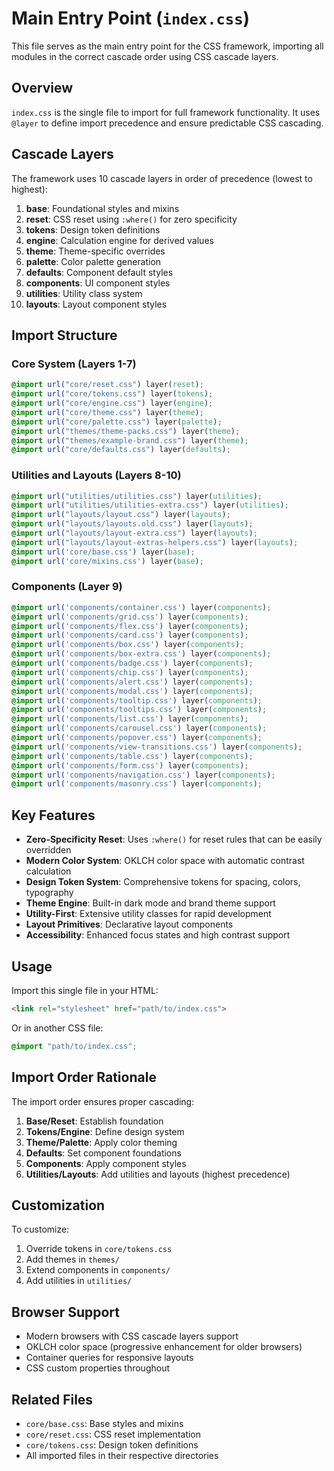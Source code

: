# Main Entry Point (`index.css`)

This file serves as the main entry point for the CSS framework, importing all modules in the correct cascade order using CSS cascade layers.

## Overview

`index.css` is the single file to import for full framework functionality. It uses `@layer` to define import precedence and ensure predictable CSS cascading.

## Cascade Layers

The framework uses 10 cascade layers in order of precedence (lowest to highest):

1. **base**: Foundational styles and mixins
2. **reset**: CSS reset using `:where()` for zero specificity
3. **tokens**: Design token definitions
4. **engine**: Calculation engine for derived values
5. **theme**: Theme-specific overrides
6. **palette**: Color palette generation
7. **defaults**: Component default styles
8. **components**: UI component styles
9. **utilities**: Utility class system
10. **layouts**: Layout component styles

## Import Structure

### Core System (Layers 1-7)
```css
@import url("core/reset.css") layer(reset);
@import url("core/tokens.css") layer(tokens);
@import url("core/engine.css") layer(engine);
@import url("core/theme.css") layer(theme);
@import url("core/palette.css") layer(palette);
@import url("themes/theme-packs.css") layer(theme);
@import url("themes/example-brand.css") layer(theme);
@import url("core/defaults.css") layer(defaults);
```

### Utilities and Layouts (Layers 8-10)
```css
@import url("utilities/utilities.css") layer(utilities);
@import url("utilities/utilities-extra.css") layer(utilities);
@import url("layouts/layout.css") layer(layouts);
@import url("layouts/layouts.old.css") layer(layouts);
@import url("layouts/layout-extra.css") layer(layouts);
@import url("layouts/layout-extras-helpers.css") layer(layouts);
@import url('core/base.css') layer(base);
@import url('core/mixins.css') layer(base);
```

### Components (Layer 9)
```css
@import url('components/container.css') layer(components);
@import url('components/grid.css') layer(components);
@import url('components/flex.css') layer(components);
@import url('components/card.css') layer(components);
@import url('components/box.css') layer(components);
@import url('components/box-extra.css') layer(components);
@import url('components/badge.css') layer(components);
@import url('components/chip.css') layer(components);
@import url('components/alert.css') layer(components);
@import url('components/modal.css') layer(components);
@import url('components/tooltip.css') layer(components);
@import url('components/tooltips.css') layer(components);
@import url('components/list.css') layer(components);
@import url('components/carousel.css') layer(components);
@import url('components/popover.css') layer(components);
@import url('components/view-transitions.css') layer(components);
@import url('components/table.css') layer(components);
@import url('components/form.css') layer(components);
@import url('components/navigation.css') layer(components);
@import url('components/masonry.css') layer(components);
```

## Key Features

- **Zero-Specificity Reset**: Uses `:where()` for reset rules that can be easily overridden
- **Modern Color System**: OKLCH color space with automatic contrast calculation
- **Design Token System**: Comprehensive tokens for spacing, colors, typography
- **Theme Engine**: Built-in dark mode and brand theme support
- **Utility-First**: Extensive utility classes for rapid development
- **Layout Primitives**: Declarative layout components
- **Accessibility**: Enhanced focus states and high contrast support

## Usage

Import this single file in your HTML:

```html
<link rel="stylesheet" href="path/to/index.css">
```

Or in another CSS file:

```css
@import "path/to/index.css";
```

## Import Order Rationale

The import order ensures proper cascading:

1. **Base/Reset**: Establish foundation
2. **Tokens/Engine**: Define design system
3. **Theme/Palette**: Apply color theming
4. **Defaults**: Set component foundations
5. **Components**: Apply component styles
6. **Utilities/Layouts**: Add utilities and layouts (highest precedence)

## Customization

To customize:

1. Override tokens in `core/tokens.css`
2. Add themes in `themes/`
3. Extend components in `components/`
4. Add utilities in `utilities/`

## Browser Support

- Modern browsers with CSS cascade layers support
- OKLCH color space (progressive enhancement for older browsers)
- Container queries for responsive layouts
- CSS custom properties throughout

## Related Files

- `core/base.css`: Base styles and mixins
- `core/reset.css`: CSS reset implementation
- `core/tokens.css`: Design token definitions
- All imported files in their respective directories